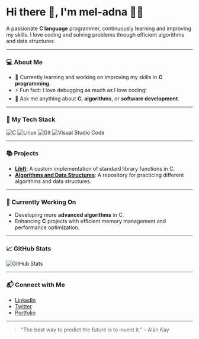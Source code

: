 # Hi there 👋, I'm **mel-adna** 👨‍💻

A passionate **C language** programmer, continuously learning and improving my skills. I love coding and solving problems through efficient algorithms and data structures.

---

### 💻 About Me

- 🌱 Currently learning and working on improving my skills in **C programming**.
- ⚡ Fun fact: I love debugging as much as I love coding!
- 💬 Ask me anything about **C**, **algorithms**, or **software development**.

---

### 🔧 My Tech Stack

![C](https://img.shields.io/badge/-C-000000?&logo=c&logoColor=white)
![Linux](https://img.shields.io/badge/-Linux-000000?&logo=linux&logoColor=white)
![Git](https://img.shields.io/badge/-Git-000000?&logo=git&logoColor=white)
![Visual Studio Code](https://img.shields.io/badge/-VS%20Code-000000?&logo=visualstudiocode&logoColor=white)

---

### 📚 Projects

- **[Libft](https://github.com/mel-adna/Libft)**: A custom implementation of standard library functions in C.
- **[Algorithms and Data Structures](https://github.com/mel-adna/Algorithms-and-Data-Structures)**: A repository for practicing different algorithms and data structures.

---

### 🔭 Currently Working On

- Developing more **advanced algorithms** in C.
- Enhancing **C** projects with efficient memory management and performance optimization.

---

### 📈 GitHub Stats

![GitHub Stats](https://github-readme-stats.vercel.app/api?username=mel-adna&show_icons=true&theme=radical)

---

### 📬 Connect with Me

- [LinkedIn](https://www.linkedin.com/in/your-profile)
- [Twitter](https://twitter.com/your-profile)
- [Portfolio](https://your-portfolio-link.com)

---

> “The best way to predict the future is to invent it.” – Alan Kay
